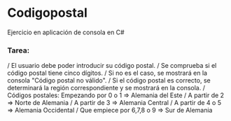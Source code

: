 # Codigopostal
Ejercicio en aplicación de consola en C#

### Tarea:

/ El usuario debe poder introducir su código postal.
/ Se comprueba si el código postal tiene cinco dígitos.
/ Si no es el caso, se mostrará en la consola "Código postal no válido".
/ Si el código postal es correcto, se determinará la región correspondiente y se mostrará en la consola.
/ Códigos postales: Empezando por 0 o 1 => Alemania del Este
/ A partir de 2 => Norte de Alemania
/ A partir de 3 => Alemania Central
/ A partir de 4 o 5 => Alemania Occidental
/ Que empiece por 6,7,8 o 9 => Sur de Alemania
